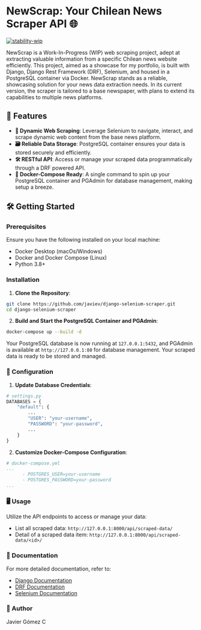 # NewScrap: Your Chilean News Scraper API 🌐
[![stability-wip](https://img.shields.io/badge/stability-wip-lightgrey.svg)](https://github.com/mkenney/software-guides/blob/master/STABILITY-BADGES.md#work-in-progress)

NewScrap is a Work-In-Progress (WIP) web scraping project, adept at extracting valuable information from a specific Chilean news website efficiently. This project, aimed as a showcase for my portfolio, is built with Django, Django Rest Framework (DRF), Selenium, and housed in a PostgreSQL container via Docker. NewScrap stands as a reliable, showcasing solution for your news data extraction needs. In its current version, the scraper is tailored to a base newspaper, with plans to extend its capabilities to multiple news platforms.


## 🚀 Features

- **🤖 Dynamic Web Scraping**: Leverage Selenium to navigate, interact, and scrape dynamic web content from the base news platform.
- **🗃 Reliable Data Storage**: PostgreSQL container ensures your data is stored securely and efficiently.
- **🛠 RESTful API**: Access or manage your scraped data programmatically through a DRF powered API.
- **🐳 Docker-Compose Ready**: A single command to spin up your PostgreSQL container and PGAdmin for database management, making setup a breeze.

## 🛠 Getting Started

### Prerequisites

Ensure you have the following installed on your local machine:
- Docker Desktop (macOs/Windows)
- Docker and Docker Compose (Linux)
- Python 3.8+

### Installation

1. **Clone the Repository**:
```bash
git clone https://github.com/javiev/django-selenium-scraper.git
cd django-selenium-scraper
```

2. **Build and Start the PostgreSQL Container and PGAdmin**:
```bash
docker-compose up --build -d
```

Your PostgreSQL database is now running at `127.0.0.1:5432`, and PGAdmin is available at `http://127.0.0.1:80` for database management. Your scraped data is ready to be stored and managed.

### 🔧 Configuration

1. **Update Database Credentials**:
```python
# settings.py
DATABASES = {
    "default": {
        ...
        "USER": "your-username",
        "PASSWORD": "your-password",
        ...
    }
}
```

2. **Customize Docker-Compose Configuration**:
```yaml
# docker-compose.yml
...
      - POSTGRES_USER=your-username
      - POSTGRES_PASSWORD=your-password
...
```

### 🖥 Usage

Utilize the API endpoints to access or manage your data:

- List all scraped data: `http://127.0.0.1:8000/api/scraped-data/`
- Detail of a scraped data item: `http://127.0.0.1:8000/api/scraped-data/<id>/`

### 📖 Documentation

For more detailed documentation, refer to:
- [Django Documentation](https://docs.djangoproject.com/en/4.2/)
- [DRF Documentation](https://www.django-rest-framework.org/)
- [Selenium Documentation](https://www.selenium.dev/documentation/en/)

### 👤 Author

Javier Gómez C